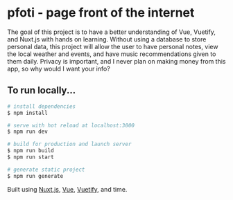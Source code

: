 # pfoti - page front of the internet

The goal of this project is to have a better understanding of Vue, Vuetify, and Nuxt.js with hands on learning. Without using a database to store personal data, this project will allow the user to have personal notes, view the local weather and events, and have music recommendations given to them daily. Privacy is important, and I never plan on making money from this app, so why would I want your info?

## To run locally...

```bash
# install dependencies
$ npm install

# serve with hot reload at localhost:3000
$ npm run dev

# build for production and launch server
$ npm run build
$ npm run start

# generate static project
$ npm run generate
```

Built using [Nuxt.js](https://nuxtjs.org), [Vue](https://vuejs.org/v2/guide/), [Vuetify](https://vuetifyjs.com/en/), and time.
